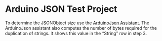 # Arduino JSON Test Project

To determine the JSONObject size use the [ArduinoJson Assistant](https://arduinojson.org/v6/assistant/#/step1). The ArduinoJson assistant also computes the number of bytes required for the duplication of strings. It shows this value in the “String” row in step 3.

